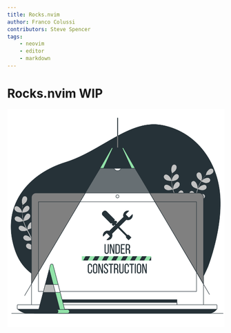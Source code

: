 ```yaml
---
title: Rocks.nvim
author: Franco Colussi
contributors: Steve Spencer
tags:
    - neovim
    - editor
    - markdown
---
```


# Rocks.nvim WIP

![Under Construction](../assets/img/under-construction.svg)
